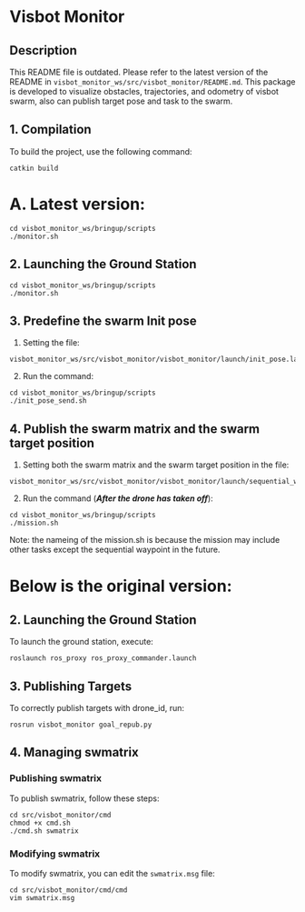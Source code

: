 # Visbot Monitor

## Description
This README file is outdated. Please refer to the latest version of the README in `visbot_monitor_ws/src/visbot_monitor/README.md`.
This package is developed to visualize obstacles, trajectories, and odometry of visbot swarm, also can publish target pose and task to the swarm.

## 1. Compilation
To build the project, use the following command:
```shell
catkin build
```
# A. Latest version:
```shell
cd visbot_monitor_ws/bringup/scripts
./monitor.sh
```
## 2. Launching the Ground Station
```shell
cd visbot_monitor_ws/bringup/scripts
./monitor.sh
```
## 3. Predefine the swarm Init pose
1. Setting the file:
```shell
visbot_monitor_ws/src/visbot_monitor/visbot_monitor/launch/init_pose.launch
```
2. Run the  command:
```shell
cd visbot_monitor_ws/bringup/scripts
./init_pose_send.sh
```

## 4. Publish the swarm matrix and the swarm target position
1. Setting both the swarm matrix and the swarm target position in the file:
```shell
visbot_monitor_ws/src/visbot_monitor/visbot_monitor/launch/sequential_waypoint.launch
```
2. Run the command (***After the drone has taken off***):
```shell
cd visbot_monitor_ws/bringup/scripts
./mission.sh
```
Note: the nameing of the mission.sh is because the mission may include other tasks except the sequential waypoint in the future.

# Below is the original version:

## 2. Launching the Ground Station
To launch the ground station, execute:
```shell
roslaunch ros_proxy ros_proxy_commander.launch
```

## 3. Publishing Targets
To correctly publish targets with drone_id, run:
```shell
rosrun visbot_monitor goal_repub.py
```

## 4. Managing swmatrix

### Publishing swmatrix
To publish swmatrix, follow these steps:
```shell
cd src/visbot_monitor/cmd
chmod +x cmd.sh
./cmd.sh swmatrix
```

### Modifying swmatrix
To modify swmatrix, you can edit the `swmatrix.msg` file:
```shell
cd src/visbot_monitor/cmd/cmd
vim swmatrix.msg
```
